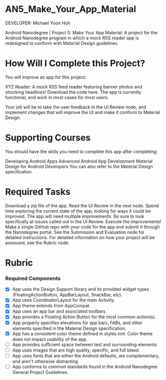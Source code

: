 AN5_Make_Your_App_Material
==========================

DEVELOPER: Michael Yoon Huh

Android Nanodegree | Project 5: Make Your App Material: A project for the Android Nanodegree program in which a mock RSS reader app is redesigned to conform with Material Design guidelines. 

# How Will I Complete this Project?

You will improve an app for this project:

XYZ Reader: A mock RSS feed reader featuring banner photos and shocking headlines! Download the code here.
The app is currently functional, and work in most cases for most users.

Your job will be to take the user feedback in the UI Review node, and implement changes that will improve the UI and make it conform to Material Design.

# Supporting Courses

You should have the skills you need to complete this app after completing:

Developing Android Apps
Advanced Android App Development
Material Design for Android Developers
You can also refer to the Material Design specification.

# Required Tasks

Download a zip file of the app.
Read the UI Review in the next node.
Spend time exploring the current state of the app, looking for ways it could be improved. The app will need multiple improvements. Be sure to look specifically at issues called out in the UI Review.
Execute the improvements!
Make a single GitHub repo with your code for the app and submit it through the Nanodegree portal. See the Submission and Evaluation node for detailed instructions.
For detailed information on how your project will be assessed, see the Rubric node.

# Rubric

### Required Components

- [x] App uses the Design Support library and its provided widget types (FloatingActionButton, AppBarLayout, SnackBar, etc).
- [x] App uses CoordinatorLayout for the main Activity.
- [x] App theme extends from AppCompat.
- [x] App uses an app bar and associated toolbars.
- [x] App provides a Floating Action Button for the most common action(s).
- [x] App properly specifies elevations for app bars, FABs, and other elements specified in the Material Design specification.
- [x] App has a consistent color theme defined in styles.xml. Color theme does not impact usability of the app.
- [ ] App provides sufficient space between text and surrounding elements.
- [ ] App uses images that are high quality, specific, and full bleed.
- [ ] App uses fonts that are either the Android defaults, are complementary, and aren't otherwise distracting.
- [ ] App conforms to common standards found in the Android Nanodegree General Project Guidelines.